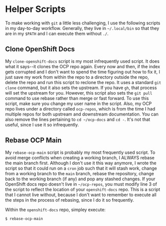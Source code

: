 # Helper Scripts
To make working with `git` a little less challenging, I use the following scripts in my day-to-day workflow. Generally, they live in `~/.local/bin` so that they are in my `$PATH` and I can execute them without `./`. 

## Clone OpenShift Docs
My `clone-openshift-docs` script is my most infrequently used script. It does what it says--it clones the OCP repo again. Every now and then, if the index gets corrupted and I don't want to spend the time figuring out how to fix it, I just save my work from within the repo to a directory outside the repo, delete the repo and run this script to reclone the repo. It uses a standard `git clone` command, but it also sets the upstream. If you have `gh`, that process will set the upstream for you. However, this script also sets the `git pull` command to use rebase rather than merge or fast forward. To use this script, make sure you change my user name in the script. Also, my OCP repo lives under a directory called `ocp-repos`, which is from the time I had multiple repos for both upstream and downstream documentation. You can also remove the lines pertaining to `cd ~/ocp-docs` and `cd -`. It's not that useful, since I use it so infrequently.

## Rebase OCP Main
My `rebase-ocp-main` script is probably my most frequently used script. To avoid merge conflicts when creating a working branch, I ALWAYS rebase the main branch first. Although I don't use it this way anymore, I wrote the script so that it could run on a `cron` job such that it will stash work, change from a working branch to the `main` branch, rebase the repository, change back to the working branch (if any) and pop any stashed changes. If your OpenShift docs repo doesn't live in `~/ocp-repos`, you must modify line 3 of the script to reflect the location of your `openshift-docs` repo. This is a script that I cannot live without, because I don't want to remember to execute all the steps in the process of rebasing, since I do it so frequently.

Within the `openshift-docs` repo, simpley execute: 

```bash
$ rebase-ocp-main
```
